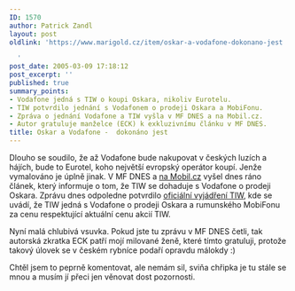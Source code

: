 ```yaml
---
ID: 1570
author: Patrick Zandl
layout: post
oldlink: 'https://www.marigold.cz/item/oskar-a-vodafone-dokonano-jest

  '
post_date: 2005-03-09 17:18:12
post_excerpt: ''
published: true
summary_points:
- Vodafone jedná s TIW o koupi Oskara, nikoliv Eurotelu.
- TIW potvrdilo jednání s Vodafonem o prodeji Oskara a MobiFonu.
- Zpráva o jednání Vodafone a TIW vyšla v MF DNES a na Mobil.cz.
- Autor gratuluje manželce (ECK) k exkluzivnímu článku v MF DNES.
title: Oskar a Vodafone -  dokonáno jest
---
```


<p>Dlouho se soudilo, že až Vodafone bude nakupovat v českých luzích a hájích, bude to Eurotel, koho největší evropský operátor koupí. Jenže vymalováno je úplně jinak. V MF DNES a <a href="http://mobil.idnes.cz/mob_operatori.asp?r=mob_operatori&amp;c=A050308_190255_mob_operatori_eck&amp;t=A050308_190255_mob_operatori_eck&amp;r2=mob_operatori">na Mobil.cz</a> vyšel dnes ráno článek, který informuje o tom, že TIW se dohaduje s Vodafone o prodeji Oskara. Zprávu dnes odpoledne potvrdilo <a href="http://www.tiw.ca/engl/Section1_Infos/C_Medias/year2005/mar9.shtml">oficiální vyjádření TIW</a>, kde se uvádí, že TIW jedná s Vodafone o prodeji Oskara a rumunského MobiFonu za cenu respektující aktuální cenu akcií TIW. </p>

<p>Nyní malá chlubivá vsuvka. Pokud jste tu zprávu v MF DNES četli, tak autorská zkratka ECK patří mojí milované ženě, které tímto gratuluji, protože takový úlovek se v českém rybníce podaří opravdu málokdy :) </p>

<p>Chtěl jsem to peprně komentovat, ale nemám sil, sviňa chřipka je tu stále se mnou a musím jí přeci jen věnovat dost pozornosti.
</p>